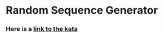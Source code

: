 # Random Sequence Generator

### Here is a [link to the kata](https://www.codewars.com/kata/5302b069ad5217ce2d0000f1/javascript)